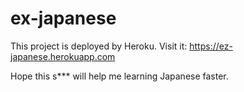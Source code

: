 # ex-japanese
This project is deployed by Heroku. Visit it: https://ez-japanese.herokuapp.com


Hope this s*** will help me learning Japanese faster.

